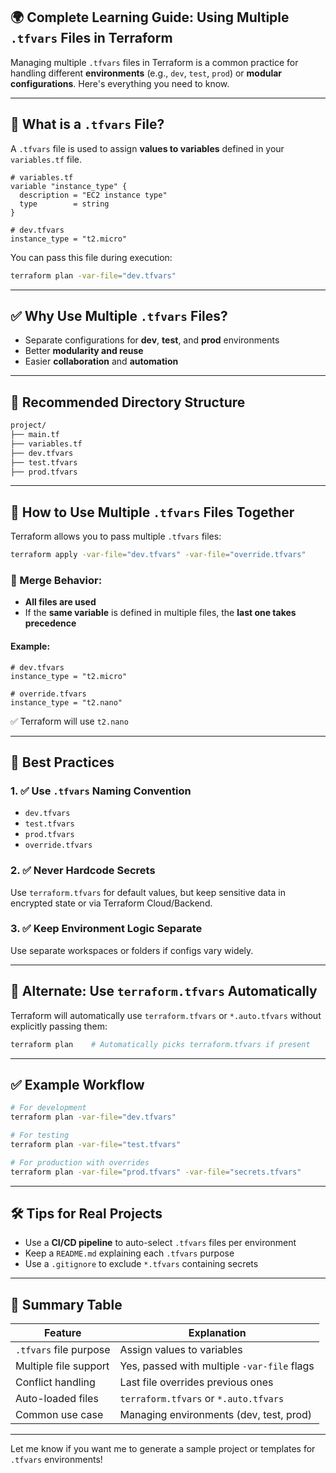 ## 🌍 Complete Learning Guide: Using Multiple `.tfvars` Files in Terraform

Managing multiple `.tfvars` files in Terraform is a common practice for handling different **environments** (e.g., `dev`, `test`, `prod`) or **modular configurations**. Here's everything you need to know.

---

## 📘 What is a `.tfvars` File?
A `.tfvars` file is used to assign **values to variables** defined in your `variables.tf` file.

```hcl
# variables.tf
variable "instance_type" {
  description = "EC2 instance type"
  type        = string
}
```

```hcl
# dev.tfvars
instance_type = "t2.micro"
```

You can pass this file during execution:
```bash
terraform plan -var-file="dev.tfvars"
```

---

## ✅ Why Use Multiple `.tfvars` Files?
- Separate configurations for **dev**, **test**, and **prod** environments
- Better **modularity and reuse**
- Easier **collaboration** and **automation**

---

## 📁 Recommended Directory Structure
```bash
project/
├── main.tf
├── variables.tf
├── dev.tfvars
├── test.tfvars
├── prod.tfvars
```

---

## 🚀 How to Use Multiple `.tfvars` Files Together
Terraform allows you to pass multiple `.tfvars` files:

```bash
terraform apply -var-file="dev.tfvars" -var-file="override.tfvars"
```

### 🔁 Merge Behavior:
- **All files are used**
- If the **same variable** is defined in multiple files, the **last one takes precedence**

#### Example:
```hcl
# dev.tfvars
instance_type = "t2.micro"

# override.tfvars
instance_type = "t2.nano"
```

✅ Terraform will use `t2.nano`

---

## 🧠 Best Practices

### 1. ✅ Use `.tfvars` Naming Convention
- `dev.tfvars`
- `test.tfvars`
- `prod.tfvars`
- `override.tfvars`

### 2. ✅ Never Hardcode Secrets
Use `terraform.tfvars` for default values, but keep sensitive data in encrypted state or via Terraform Cloud/Backend.

### 3. ✅ Keep Environment Logic Separate
Use separate workspaces or folders if configs vary widely.

---

## 🔄 Alternate: Use `terraform.tfvars` Automatically
Terraform will automatically use `terraform.tfvars` or `*.auto.tfvars` without explicitly passing them:
```bash
terraform plan    # Automatically picks terraform.tfvars if present
```

---

## ✅ Example Workflow
```bash
# For development
terraform plan -var-file="dev.tfvars"

# For testing
terraform plan -var-file="test.tfvars"

# For production with overrides
terraform plan -var-file="prod.tfvars" -var-file="secrets.tfvars"
```

---

## 🛠 Tips for Real Projects
- Use a **CI/CD pipeline** to auto-select `.tfvars` files per environment
- Keep a `README.md` explaining each `.tfvars` purpose
- Use a `.gitignore` to exclude `*.tfvars` containing secrets

---

## 📌 Summary Table
| Feature                         | Explanation |
|---------------------------------|-------------|
| `.tfvars` file purpose           | Assign values to variables |
| Multiple file support           | Yes, passed with multiple `-var-file` flags |
| Conflict handling               | Last file overrides previous ones |
| Auto-loaded files               | `terraform.tfvars` or `*.auto.tfvars` |
| Common use case                 | Managing environments (dev, test, prod) |

---

Let me know if you want me to generate a sample project or templates for `.tfvars` environments!

